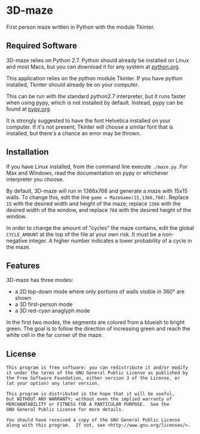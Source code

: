 3D-maze
=======

First person maze written in Python with the module Tkinter.  


Required Software
-----------------
3D-maze relies on Python 2.7.  Python should already be installed on Linux and
most Macs, but you can download it for any system at
[python.org](https://www.python.org/download/releases/2.7).

This application relies on the python module Tkinter.  If you have python
installed, Tkinter should already be on your computer.

This can be run with the standard python2.7 interpreter, but it
runs faster when using pypy, which is not installed by default.  Instead, pypy
can be found at [pypy.org](http://pypy.org/download.html).

It is strongly suggested to have the font Helvetica installed on your computer.
If it's not present, Tkinter will choose a similar font that is installed, but
there's a chance an error may be thrown.



Installation
------------
If you have Linux installed, from the command line execute `./maze.py`.  For
Max and Windows, read the documentation on pypy or whichever interpreter you
choose.

By default, 3D-maze will run in 1366x768 and generate a maze with 15x15 walls.
To change this, edit the line `game = MazeGame(15,1366,768)`.  Replace `15`
with the desired width and height of the maze; replace `1366` with the desired
width of the window, and replace `768` with the desired height of the window.

In order to change the amount of "cycles" the maze contains, edit the global
`CYCLE_AMOUNT` at the top of the file at your own risk.  It must be a
non-negative integer.  A higher number indicates a lower probability of a
cycle in the maze.



Features
--------
3D-maze has three modes: 
* a 2D top-down mode where only portions of walls visible in 360° are shown
* a 3D first-person mode
* a 3D red-cyan anaglyph mode 

In the first two modes, the segments are colored from a blueish to bright
green.  The goal is to follow the direction of increasing green and reach the
white cell in the far corner of the maze.


License
-------
    This program is free software: you can redistribute it and/or modify
    it under the terms of the GNU General Public License as published by
    the Free Software Foundation, either version 3 of the License, or
    (at your option) any later version.

    This program is distributed in the hope that it will be useful,
    but WITHOUT ANY WARRANTY; without even the implied warranty of
    MERCHANTABILITY or FITNESS FOR A PARTICULAR PURPOSE.  See the
    GNU General Public License for more details.

    You should have received a copy of the GNU General Public License
    along with this program.  If not, see <http://www.gnu.org/licenses/>.
